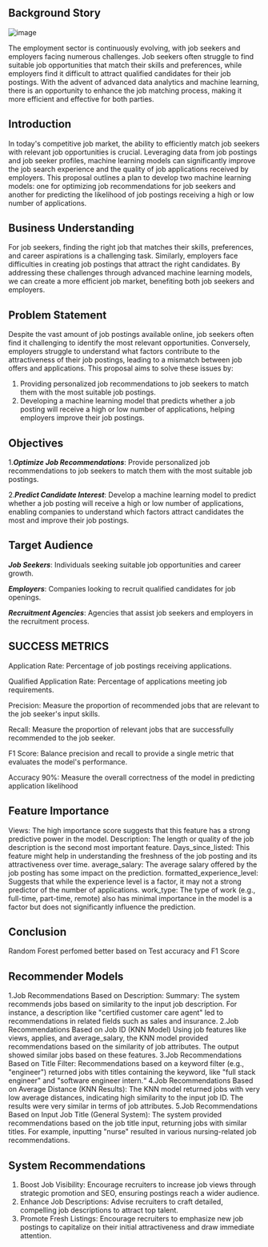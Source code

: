 ## Background Story

![image](https://github.com/user-attachments/assets/e4b4502f-f99e-4dce-ad20-122843029701)




The employment sector is continuously evolving, with job seekers and employers facing numerous challenges. 
Job seekers often struggle to find suitable job opportunities that match their skills and preferences, while employers find it difficult to attract qualified candidates for their job postings. 
With the advent of advanced data analytics and machine learning, there is an opportunity to enhance the job matching process, 
making it more efficient and effective for both parties.

## Introduction
In today's competitive job market, the ability to efficiently match job seekers with relevant job opportunities is crucial. 
Leveraging data from job postings and job seeker profiles, machine learning models can significantly improve the job search experience and the quality of job applications received by employers.
This proposal outlines a plan to develop two machine learning models: 
one for optimizing job recommendations for job seekers and another for predicting the likelihood of job postings receiving a high or low number of applications.


## Business Understanding
For job seekers, finding the right job that matches their skills, preferences, and career aspirations is a challenging task. 
Similarly, employers face difficulties in creating job postings that attract the right candidates.
By addressing these challenges through advanced machine learning models, we can create a more efficient job market, benefiting both job seekers and employers.

## Problem Statement
Despite the vast amount of job postings available online, job seekers often find it challenging to identify the most relevant opportunities.
Conversely, employers struggle to understand what factors contribute to the attractiveness of their job postings, leading to a mismatch between job offers and applications. This proposal aims to solve these issues by:
1.	Providing personalized job recommendations to job seekers to match them with the most suitable job postings.
2.	Developing a machine learning model that predicts whether a job posting will receive a high or low number of applications, helping employers improve their job postings.

## Objectives
1.***Optimize Job Recommendations***: Provide personalized job recommendations to job seekers to match them with the most suitable job postings.

2.***Predict Candidate Interest***: Develop a machine learning model to predict whether a job posting will receive a high or low number of applications, enabling companies to understand which factors attract candidates the most and improve their job postings.


## Target Audience
***Job Seekers***: Individuals seeking suitable job opportunities and career growth.

***Employers***: Companies looking to recruit qualified candidates for job openings.

***Recruitment Agencies***: Agencies that assist job seekers and employers in the recruitment process.


## SUCCESS METRICS
Application Rate: Percentage of job postings receiving applications.

Qualified Application Rate: Percentage of applications meeting job requirements.

Precision: Measure the proportion of recommended jobs that are relevant to the job seeker's input skills.

Recall: Measure the proportion of relevant jobs that are successfully recommended to the job seeker.

F1 Score: Balance precision and recall to provide a single metric that evaluates the model's performance.

Accuracy 90%: Measure the overall correctness of the model in predicting application likelihood

## Feature Importance
Views: The high importance score suggests
that this feature has a strong predictive
power in the model.
Description: The length or quality of the
job description is the second most
important feature.
Days_since_listed: This feature might help
in understanding the freshness of the job
posting and its attractiveness over time.
average_salary: The average salary offered
by the job posting has some impact on the
prediction.
formatted_experience_level: Suggests
that while the experience level is a factor, it
may not a strong predictor of the number of
applications.
work_type: The type of work (e.g., full-time,
part-time, remote) also has minimal
importance in the model is a factor but
does not significantly influence the
prediction.

## Conclusion
Random Forest perfomed better based on Test accuracy and F1 Score

## Recommender Models

1.Job Recommendations Based on Description: Summary: The system recommends jobs
based on similarity to the input job description. For instance, a description like "certified
customer care agent" led to recommendations in related fields such as sales and insurance.
2.Job Recommendations Based on Job ID (KNN Model) Using job features like views,
applies, and average_salary, the KNN model provided recommendations based on the
similarity of job attributes. The output showed similar jobs based on these features.
3.Job Recommendations Based on Title Filter: Recommendations based on a keyword
filter (e.g., "engineer") returned jobs with titles containing the keyword, like "full stack
engineer" and "software engineer intern.“
4.Job Recommendations Based on Average Distance (KNN Results): The KNN model
returned jobs with very low average distances, indicating high similarity to the input job ID.
The results were very similar in terms of job attributes.
5.Job Recommendations Based on Input Job Title (General System): The system provided
recommendations based on the job title input, returning jobs with similar titles. For
example, inputting "nurse" resulted in various nursing-related job recommendations.

## System Recommendations

1. Boost Job Visibility: Encourage recruiters to
increase job views through strategic promotion and
SEO, ensuring postings reach a wider audience.
2. Enhance Job Descriptions: Advise recruiters to
craft detailed, compelling job descriptions to attract
top talent.
3. Promote Fresh Listings: Encourage recruiters to
emphasize new job postings to capitalize on their
initial attractiveness and draw immediate attention.


